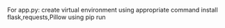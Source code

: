 For app.py: 
create virtual environment using appropriate command
install flask,requests,Pillow using pip
run

